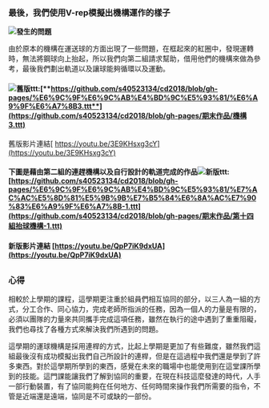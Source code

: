 ### 最後，我們使用V-rep模擬出機構運作的樣子

![](https://i.imgur.com/OFDXrJL.jpg)**發生的問題**

由於原本的機構在運送球的方面出現了一些問題，在框起來的紅圈中，發現運轉時，無法將鋼球向上抬起，所以我們向第二組請求幫助，借用他們的機構來做為參考，最後我們劃出軌道以及讓球能夠循環以及運動。

#### ![](/assets/04556.png)**舊版ttt:**[**https://github.com/s40523134/cd2018/blob/gh-pages/%E6%9C%9F%E6%9C%AB%E4%BD%9C%E5%93%81/%E6%A9%9F%E6%A7%8B3.ttt**](https://github.com/s40523134/cd2018/blob/gh-pages/期末作品/機構3.ttt)

舊版影片連結[ https://youtu.be/3E9KHsxg3cY](https://youtu.be/3E9KHsxg3cY)

#### **下圖是藉由第二組的連趕機構以及自行設計的軌道完成的作品**![](/assets/222.png)**新版ttt**:[https://github.com/s40523134/cd2018/blob/gh-pages/%E6%9C%9F%E6%9C%AB%E4%BD%9C%E5%93%81/%E7%AC%AC%E5%8D%81%E5%9B%9B%E7%B5%84%E6%8A%AC%E7%90%83%E6%A9%9F%E6%A7%8B-1.ttt](https://github.com/s40523134/cd2018/blob/gh-pages/期末作品/第十四組抬球機構-1.ttt)

#### 新版影片連結 [https://youtu.be/QpP7iK9dxUA](https://youtu.be/QpP7iK9dxUA)

## 

## 

### **心得**

相較於上學期的課程，這學期更注重於組員們相互協同的部分，以三人為一組的方式，分工合作、同心協力，完成老師所指派的任務，因為一個人的力量是有限的，必須以團隊的力量來共同攜手完成這項任務，雖然在執行的途中遇到了重重阻礙，我們也尋找了各種方式來解決我們所遇到的問題。

這學期的運球機構是採用連桿的方式，比起上學期是更加了有些難度，雖然我們這組最後沒有成功模擬出我們自己所設計的連桿，但是在這過程中我們還是學到了許多東西。對於這學期所學到的東西，感覺在未來的職場中也能使用到在這堂課所學到的技能。這門課能讓我們了解到協同的重要，在現在科技這麼發達的時代，人手一部行動裝置，有了協同能夠在任何地方、任何時間來操作我們所需要的指令，不管是近端還是遠端，協同是不可或缺的一部份。

